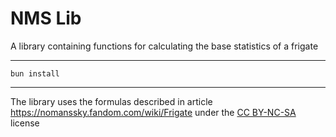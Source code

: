 # NMS Lib

A library containing functions for calculating the base statistics of a frigate

---

```shell
bun install
```

---

The library uses the formulas described in article https://nomanssky.fandom.com/wiki/Frigate under the [CC BY-NC-SA](https://www.fandom.com/licensing) license
